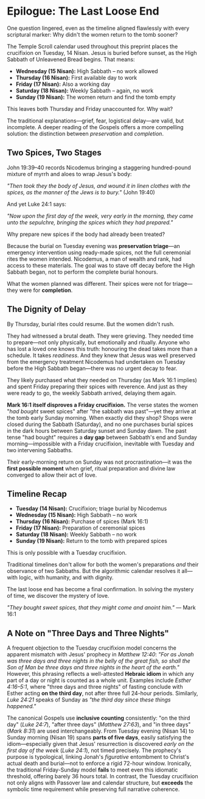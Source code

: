 # Epilogue: The Last Loose End

One question lingered, even as the timeline aligned flawlessly with every scriptural marker: Why didn't the women return to the tomb sooner?

The Temple Scroll calendar used throughout this preprint places the crucifixion on Tuesday, 14 Nisan. Jesus is buried before sunset, as the High Sabbath of Unleavened Bread begins. That means:

* **Wednesday (15 Nisan):** High Sabbath – no work allowed
* **Thursday (16 Nisan):** First available day to work
* **Friday (17 Nisan):** Also a working day
* **Saturday (18 Nisan):** Weekly Sabbath – again, no work
* **Sunday (19 Nisan):** The women return and find the tomb empty

This leaves both Thursday and Friday unaccounted for. Why wait?

The traditional explanations—grief, fear, logistical delay—are valid, but incomplete. A deeper reading of the Gospels offers a more compelling solution: the distinction between *preservation* and *completion*.

## Two Spices, Two Stages

John 19:39–40 records Nicodemus bringing a staggering hundred-pound mixture of myrrh and aloes to wrap Jesus's body:

*"Then took they the body of Jesus, and wound it in linen clothes with the spices, as the manner of the Jews is to bury."* (John 19:40)

And yet Luke 24:1 says:

*"Now upon the first day of the week, very early in the morning, they came unto the sepulchre, bringing the spices which they had prepared."*

Why prepare new spices if the body had already been treated?

Because the burial on Tuesday evening was **preservation triage**—an emergency intervention using ready-made spices, not the full ceremonial rites the women intended. Nicodemus, a man of wealth and rank, had access to these materials. The goal was to stave off decay before the High Sabbath began, not to perform the complete burial honours.

What the women planned was different. Their spices were not for triage—they were for **completion**.

## The Dignity of Delay

By Thursday, burial rites could resume. But the women didn't rush.

They had witnessed a brutal death. They were grieving. They needed time to prepare—not only physically, but emotionally and ritually. Anyone who has lost a loved one knows this truth: honouring the dead takes more than a schedule. It takes *readiness*. And they knew that Jesus was well preserved from the emergency treatment Nicodemus had undertaken on Tuesday before the High Sabbath began—there was no urgent decay to fear.

They likely purchased what they needed on Thursday (as Mark 16:1 implies) and spent Friday preparing their spices with reverence. And just as they were ready to go, the weekly Sabbath arrived, delaying them again.

**Mark 16:1 itself disproves a Friday crucifixion.** The verse states the women "*had bought* sweet spices" after "the sabbath was past"—yet they arrive at the tomb early Sunday morning. When exactly did they shop? Shops were closed during the Sabbath (Saturday), and no one purchases burial spices in the dark hours between Saturday sunset and Sunday dawn. The past tense "had bought" requires a **day gap** between Sabbath's end and Sunday morning—impossible with a Friday crucifixion, inevitable with Tuesday and two intervening Sabbaths.

Their early-morning return on Sunday was not procrastination—it was the **first possible moment** when grief, ritual preparation and divine law converged to allow their act of love.

## Timeline Recap

* **Tuesday (14 Nisan):** Crucifixion; triage burial by Nicodemus
* **Wednesday (15 Nisan):** High Sabbath – no work
* **Thursday (16 Nisan):** Purchase of spices (Mark 16:1)
* **Friday (17 Nisan):** Preparation of ceremonial spices
* **Saturday (18 Nisan):** Weekly Sabbath – no work
* **Sunday (19 Nisan):** Return to the tomb with prepared spices

This is only possible with a Tuesday crucifixion.

Traditional timelines don't allow for both the women's preparations *and* their observance of two Sabbaths. But the algorithmic calendar resolves it all—with logic, with humanity, and with dignity.

The last loose end has become a final confirmation. In solving the mystery of time, we discover the mystery of love.

*"They bought sweet spices, that they might come and anoint him."* — Mark 16:1

## A Note on "Three Days and Three Nights"

A frequent objection to the Tuesday crucifixion model concerns the apparent mismatch with Jesus' prophecy in *Matthew 12:40*: *"For as Jonah was three days and three nights in the belly of the great fish, so shall the Son of Man be three days and three nights in the heart of the earth."* However, this phrasing reflects a well-attested **Hebraic idiom** in which any part of a day or night is counted as a whole unit. Examples include *Esther 4:16–5:1*, where "three days and three nights" of fasting conclude with Esther acting **on the third day**, not after three full 24-hour periods. Similarly, *Luke 24:21* speaks of Sunday as *"the third day since these things happened."*

The canonical Gospels use **inclusive counting** consistently: "on the third day" (*Luke 24:7*), "after three days" (*Matthew 27:63*), and "in three days" (*Mark 8:31*) are used interchangeably. From Tuesday evening (Nisan 14) to Sunday morning (Nisan 19) spans **parts of five days**, easily satisfying the idiom—especially given that Jesus' resurrection is discovered *early on the first day of the week* (*Luke 24:1*), not timed precisely. The prophecy's purpose is typological, linking Jonah's *figurative* entombment to Christ's actual death and burial—not to enforce a rigid 72-hour window. Ironically, the traditional Friday-Sunday model **fails** to meet even this idiomatic threshold, offering barely 36 hours total. In contrast, the Tuesday crucifixion not only aligns with Passover law and calendar structure, but **exceeds** the symbolic time requirement while preserving full narrative coherence.